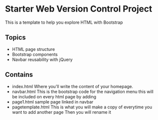 # Starter Web Version Control Project

This is a template to help you explore HTML with Bootstrap


## Topics
- HTML page structure
- Bootstrap components
- Navbar reusability with jQuery

## Contains
- index.html Where you'll write the content of your homepage.
- navbar.html This is the bootstrap code for the navigation menu this will be included on every html page by adding <!-- Placeholder for navigation that is in navbar.html--> <div id="nav-placeholder"></div>
- page1.html sample page linked in navbar
- pagetemplate.html This is what you will make a copy of everytime you want to add another page Then you will rename it

